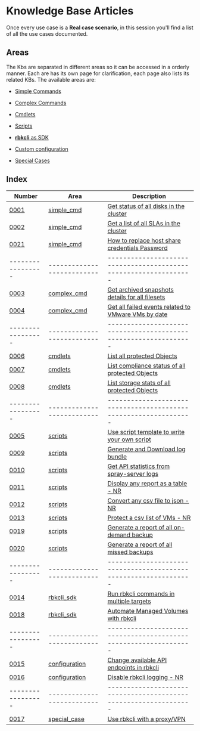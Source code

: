 
# Knowledge Base Articles

Once every use case is a **Real case scenario**, in this session you'll find a list of all the use cases documented. 

## Areas

The Kbs are separated in different areas so it can be accessed in a orderly manner.
Each are has its own page for clarification, each page also lists its related KBs.
The available areas are:


 * [Simple Commands](kbs_simple_commands.md)
 
 * [Complex Commands](kbs_complex_commands.md)
 
 * [Cmdlets](kbs_cmdlets.md)
 
 * [Scripts](kbs_scripts.md)
 
 * [**rbkcli** as SDK](kbs_rbkcli_sdk.md)

 * [Custom configuration](kbs_config.md)
 
 * [Special Cases](kbs_special.md)

## Index

|       Number      |    Area                    |                            Description                          |
| ----------------- | -------------------------- | ----------------------------------------------------------------|
| [0001](KB0001.md) | [simple_cmd](KB0001.md)    | [Get status of all disks in the cluster](KB0001.md)             |
| [0002](KB0002.md) | [simple_cmd](KB0002.md)    | [Get a list of all SLAs in the cluster](KB0002.md)              |
| [0021](KB0021.md) | [simple_cmd](KB0021.md)    | [How to replace host share credentials Password](KB0021.md)     |
| ----------------- | -------------------------- | ----------------------------------------------------------------|
| [0003](KB0003.md) | [complex_cmd](KB0003.md)   | [Get archived snapshots details for all filesets](KB0003.md)    |
| [0004](KB0004.md) | [complex_cmd](KB0004.md)   | [Get all failed events related to VMware VMs by date](KB0004.md)|
| ----------------- | -------------------------- | ----------------------------------------------------------------|
| [0006](KB0006.md) | [cmdlets](KB0006.md)       | [List all protected Objects](KB0006.md)                         |
| [0007](KB0007.md) | [cmdlets](KB0007.md)       | [List compliance status of all protected Objects](KB0007.md)    |
| [0008](KB0008.md) | [cmdlets](KB0008.md)       | [List storage stats of all protected Objects](KB0008.md)        |
| ----------------- | -------------------------- | ----------------------------------------------------------------|
| [0005](KB0005.md) | [scripts](KB0005.md)       | [Use script template to write your own script](KB0005.md)       |
| [0009](KB0009.md) | [scripts](KB0009.md)       | [Generate and Download log bundle](KB0009.md)                   |
| [0010](KB0010.md) | [scripts](KB0010.md)       | [Get API statistics from spray-server logs](KB0010.md)          |
| [0011](KB0011.md) | [scripts](KB0011.md)       | [Display any report as a table - NR](KB0011.md)                 |
| [0012](KB0012.md) | [scripts](KB0012.md)       | [Convert any csv file to json - NR](KB0012.md)                  |
| [0013](KB0013.md) | [scripts](KB0013.md)       | [Protect a csv list of VMs - NR](KB0013.md)                     |
| [0019](KB0019.md) | [scripts](KB0019.md)       | [Generate a report of all on-demand backup](KB0019.md)          |
| [0020](KB0020.md) | [scripts](KB0020.md)       | [Generate a report of all missed backups](KB0020.md)            |
| ----------------- | -------------------------- | ----------------------------------------------------------------|
| [0014](KB0014.md) | [rbkcli_sdk](KB0014.md)    | [Run rbkcli commands in multiple targets](KB0014.md)            |
| [0018](KB0018.md) | [rbkcli_sdk](KB0018.md)    | [Automate Managed Volumes with rbkcli](KB0018.md)               |
| ----------------- | -------------------------- | ----------------------------------------------------------------|
| [0015](KB0015.md) | [configuration](KB0015.md) | [Change available API endpoints in rbkcli](KB0015.md)           |
| [0016](KB0016.md) | [configuration](KB0016.md) | [Disable rbkcli logging - NR](KB0016.md)                        |
| ----------------- | -------------------------- | ----------------------------------------------------------------|
| [0017](KB0017.md) | [special_case](KB0017.md)  | [Use rbkcli with a proxy/VPN](KB0017.md)                        |






